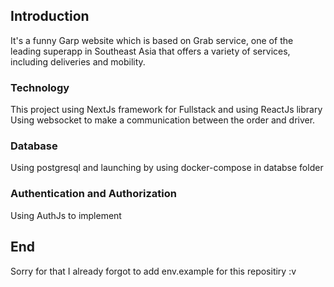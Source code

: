 

## Introduction
It's a funny Garp website which is based on Grab service, one of the leading superapp in Southeast Asia that offers a variety of services, including deliveries and mobility.

### Technology
This project using NextJs framework for Fullstack and using ReactJs library 
Using websocket to make a communication between the order and driver.
### Database
Using postgresql and launching by using docker-compose in databse folder
### Authentication and Authorization
Using AuthJs to implement

## End
Sorry for that I already forgot to add env.example for this repositiry :v
